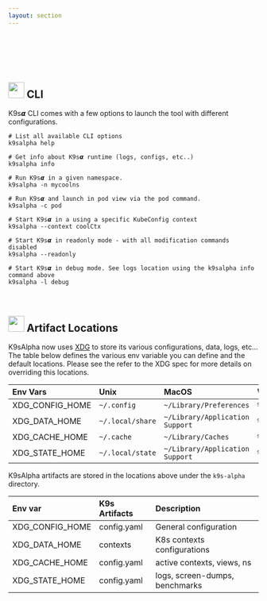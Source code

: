 ```yaml
---
layout: section
---
```


<i class="icon fas fa-terminal fa-7x"></i>

<br/>
<br/>
<br/>

<br/>

## <img src="/assets/sections/overview.png" width="auto" height="32"/> CLI

K9s𝞪 CLI comes with a few options to launch the tool with different configurations.

```shell
# List all available CLI options
k9salpha help

# Get info about K9s𝞪 runtime (logs, configs, etc..)
k9salpha info

# Run K9s𝞪 in a given namespace.
k9salpha -n mycoolns

# Run K9s𝞪 and launch in pod view via the pod command.
k9salpha -c pod

# Start K9s𝞪 in a using a specific KubeConfig context
k9salpha --context coolCtx

# Start K9s𝞪 in readonly mode - with all modification commands disabled
k9salpha --readonly

# Start K9s𝞪 in debug mode. See logs location using the k9salpha info command above
k9salpha -l debug
```

<br/>

## <img src="/assets/sections/examples.png" width="auto" height="32"/> Artifact Locations

K9sAlpha now uses [XDG](https://specifications.freedesktop.org/basedir-spec/basedir-spec-latest.html) to store its various configurations, data, logs, etc... The table below defines the various env variable you can define and the default locations. Please see the refer to the XDG spec for more details on overriding this locations.

| Env Vars        | Unix                                | MacOS                           | Windows                |
| :-------------- | :---------------------------------- | :------------------------------ | :--------------------- |
| XDG_CONFIG_HOME | `~/.config`                         | `~/Library/Preferences`         | `%LOCALAPPDATA%`       |
| XDG_DATA_HOME   | `~/.local/share`                    | `~/Library/Application Support` | `%LOCALAPPDATA%`       |
| XDG_CACHE_HOME  | `~/.cache`                          | `~/Library/Caches`              | `%LOCALAPPDATA%\cache` |
| XDG_STATE_HOME  | `~/.local/state`                    | `~/Library/Application Support` | `%LOCALAPPDATA%\state` |

K9sAlpha artifacts are stored in the locations above under the `k9s-alpha` directory.

| Env var         | K9s Artifacts | Description                    |
| :-------------- | :------------ | :----------------------------- |
| XDG_CONFIG_HOME | config.yaml   | General configuration          |
| XDG_DATA_HOME   | contexts      | K8s contexts configurations    |
| XDG_CACHE_HOME  | config.yaml   | active contexts, views, ns     |
| XDG_STATE_HOME  | config.yaml   | logs, screen-dumps, benchmarks |